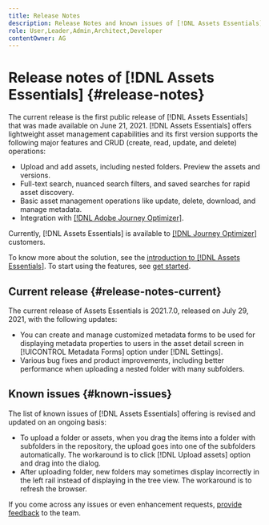 ```yaml
---
title: Release Notes
description: Release Notes and known issues of [!DNL Assets Essentials]
role: User,Leader,Admin,Architect,Developer
contentOwner: AG
---
```


# Release notes of [!DNL Assets Essentials] {#release-notes}

The current release is the first public release of [!DNL Assets Essentials] that was made available on June 21, 2021. [!DNL Assets Essentials] offers lightweight asset management capabilities and its first version supports the following major features and CRUD (create, read, update, and delete) operations:

* Upload and add assets, including nested folders. Preview the assets and versions.
* Full-text search, nuanced search filters, and saved searches for rapid asset discovery.
* Basic asset management operations like update, delete, download, and manage metadata.
* Integration with [[!DNL Adobe Journey Optimizer]](https://experienceleague.adobe.com/docs/journey-optimizer/using/create-messages/assets-essentials.html).

Currently, [!DNL Assets Essentials] is available to [[!DNL Journey Optimizer]](https://experienceleague.adobe.com/docs/journey-optimizer.html) customers. 

To know more about the solution, see the [introduction to [!DNL Assets Essentials]](introduction.md). To start using the features, see [get started](/help/get-started.md).

## Current release {#release-notes-current}

The current release of Assets Essentials is 2021.7.0, released on July 29, 2021, with the following updates:

* You can create and manage customized metadata forms to be used for displaying metadata properties to users in the asset detail screen in [!UICONTROL Metadata Forms] option under [!DNL Settings]. 
* Various bug fixes and product improvements, including better performance when uploading a nested folder with many subfolders.

## Known issues {#known-issues}

The list of known issues of [!DNL Assets Essentials] offering is revised and updated on an ongoing basis:

* To upload a folder or assets, when you drag the items into a folder with subfolders in the repository, the upload goes into one of the subfolders automatically. The workaround is to click [!DNL Upload assets] option and drag into the dialog. <!-- CQ-4327753 -->
* After uploading folder, new folders may sometimes display incorrectly in the left rail instead of displaying in the tree view. The workaround is to refresh the browser. <!-- CQ-4323534 -->

<!--
* Use assets that do not have whitespace in the file names. The replies to comments do not work for such assets.
-->

If you come across any issues or even enhancement requests, [provide feedback](#provide-feedback) to the team.
